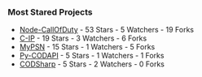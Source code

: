 ### Most Stared Projects
<!-- most_stars starts -->
* [Node-CallOfDuty](https://github.com/Lierrmm/Node-CallOfDuty) - 53 Stars - 5 Watchers - 19 Forks
* [C-IP](https://github.com/Lierrmm/C-IP) - 19 Stars - 3 Watchers - 6 Forks
* [MyPSN](https://github.com/Lierrmm/MyPSN) - 15 Stars - 1 Watchers - 5 Forks
* [Py-CODAPI](https://github.com/Lierrmm/Py-CODAPI) - 5 Stars - 1 Watchers - 1 Forks
* [CODSharp](https://github.com/Lierrmm/CODSharp) - 5 Stars - 2 Watchers - 0 Forks
<!-- most_stars ends -->
